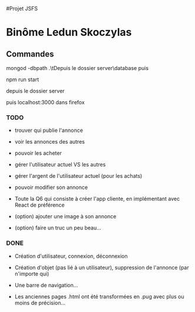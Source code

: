 #Projet  JSFS

# Binôme Ledun Skoczylas

## Commandes

mongod -dbpath .\tDepuis le dossier server\database
puis

npm run start

depuis le dossier server

puis localhost:3000 dans firefox

### TODO

* trouver qui publie l'annonce

* voir les annonces des autres

* pouvoir les acheter

* gérer l'utilisateur actuel VS les autres

* gérer l'argent de l'utilisateur actuel (pour les achats)

* pouvoir modifier son annonce

* Toute la Q6 qui consiste à créer l'app cliente, en implémentant avec React de préférence

* (option) ajouter une image à son annonce

* (option) faire un truc un peu beau...

### DONE

* Création d'utilisateur, connexion, déconnexion

* Création d'objet (pas lié à un utilisateur), suppression de l'annonce (par n'importe qui)

* Une barre de navigation...

* Les anciennes pages .html ont été transformées en .pug avec plus ou moins de précision...